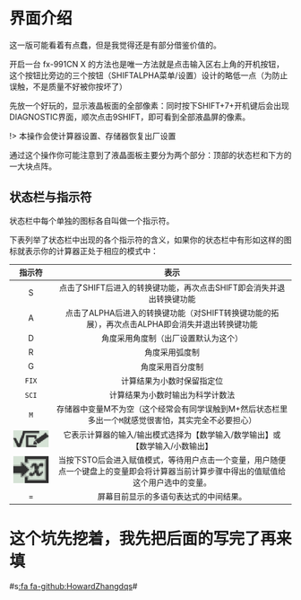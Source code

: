 # 界面介绍

这一版可能看着有点蠢，但是我觉得还是有部分借鉴价值的。

开启一台 fx-991CN X 的方法也是唯一方法就是点击输入区右上角的<span class="btn">开机</span>按钮，这个按钮比旁边的三个按钮（<span class="btn">SHIFT</span><span class="btn">ALPHA</span><span class="btn">菜单/设置</span>）设计的略低一点（为防止误触，不是质量不好被你按坏了）

先放一个好玩的，显示液晶板面的全部像素：同时按下<span class="btn">SHIFT</span>+<span class="btn">7</span>+<span class="btn">开机键</span>后会出现DIAGNOSTIC界面，顺次点击<span class="btn">9</span><span class="btn">SHIFT</span>，即可看到全部液晶屏的像素。

!> 本操作会使计算器设置、存储器恢复出厂设置

通过这个操作你可能注意到了液晶面板主要分为两个部分：顶部的状态栏和下方的一大块点阵。

## 状态栏与指示符

状态栏中每个单独的图标各自叫做一个指示符。

下表列举了状态栏中出现的各个指示符的含义，如果你的状态栏中有形如这样的图标就表示你的计算器正处于相应的模式中：

| 指示符 | 表示 |
| :--: | :--: |
| <span class="badge">S</span> | 点击了<span class="btn">SHIFT</span>后进入的转换键功能，再次点击<span class="btn">SHIFT</span>即会消失并退出转换键功能 |
| <span class="badge">A</span> | 点击了<span class="btn">ALPHA</span>后进入的转换键功能（对<span class="btn">SHIFT</span>转换键功能的拓展），再次点击<span class="btn">ALPHA</span>即会消失并退出转换键功能 |
| <span class="badge">D</span> | 角度采用角度制（出厂设置默认为这个） |
| <span class="badge">R</span> | 角度采用弧度制 |
| <span class="badge">G</span> | 角度采用百分度制 |
| `FIX` | 计算结果为小数时保留指定位 |
| `SCI` | 计算结果为小数时输出为科学计数法 |
| `M` | 存储器中变量M不为空（这个经常会有同学误触到<span class="btn">M+</span>然后状态栏里多出一个`M`就感觉很害怕，其实完全不必要担心） |
| ![](./interface.assets/edit.png) | 它表示计算器的输入/输出模式选择为【数学输入/数学输出】或【数学输入/小数输出】 |
| ![](./interface.assets/sto.png) | 当按下<span class="btn">STO</span>后会进入赋值模式，等待用户点击一个变量，用户随便点一个键盘上的变量即会将计算器当前计算步骤中得出的值赋值给这个用户选中的变量。 |
| <span class="badge">=</span> | 屏幕目前显示的多语句表达式的中间结果。 |

# 这个坑先挖着，我先把后面的写完了再来填

#s[:fa fa-github:HowardZhangdqs](https://github.com/Howardzhangdqs)#